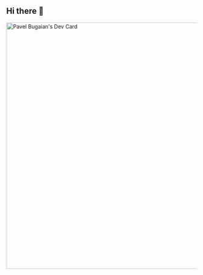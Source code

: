 ## Hi there 👋

<a href="https://app.daily.dev/pavelbugaian46"><img src="https://api.daily.dev/devcards/v2/fDU7VfanErZh02MeSzni9.png?type=wide&r=uxf" width="652" alt="Pavel Bugaian's Dev Card"/></a>

<!--
**PavelBugaian/PavelBugaian** is a ✨ _special_ ✨ repository because its `README.md` (this file) appears on your GitHub profile.

Here are some ideas to get you started:

- 🔭 I’m currently working on ...
- 🌱 I’m currently learning ...
- 👯 I’m looking to collaborate on ...
- 🤔 I’m looking for help with ...
- 💬 Ask me about ...
- 📫 How to reach me: ...
- 😄 Pronouns: ...
- ⚡ Fun fact: ...
-->
